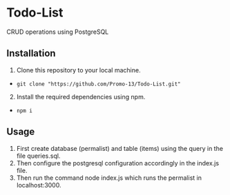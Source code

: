# Todo-List
CRUD operations using PostgreSQL

## Installation
1. Clone this repository to your local machine.
- `git clone "https://github.com/Promo-13/Todo-List.git"`

2. Install the required dependencies using npm.
- `npm i`

## Usage

1. First create database (permalist) and table (items) using the query in the file queries.sql.
2. Then configure the postgresql configuration accordingly in the index.js file.
3. Then run the command node index.js which runs the permalist in localhost:3000.


